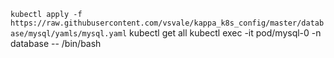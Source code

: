 `kubectl apply -f https://raw.githubusercontent.com/vsvale/kappa_k8s_config/master/database/mysql/yamls/mysql.yaml`
kubectl get all
kubectl exec -it pod/mysql-0 -n database -- /bin/bash
